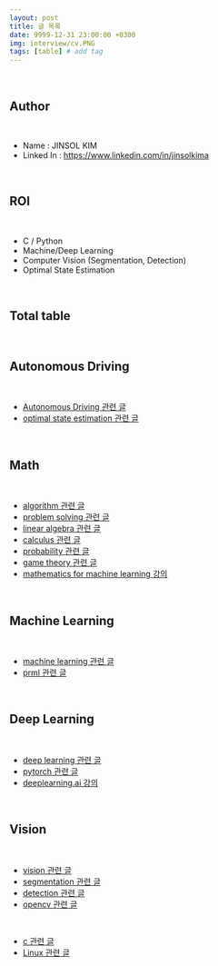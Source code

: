 ```yaml
---
layout: post
title: 글 목록
date: 9999-12-31 23:00:00 +0300
img: interview/cv.PNG
tags: [table] # add tag
---
```


<br>

## Author

<br>

- Name : JINSOL KIM
- Linked In : https://www.linkedin.com/in/jinsolkima

<br>

## **ROI**

<br>

- C / Python
- Machine/Deep Learning
- Computer Vision (Segmentation, Detection)
- Optimal State Estimation

<br>

## **Total table**

<br>

## **Autonomous Driving**

<br>

- [Autonomous Driving 관련 글](https://gaussian37.github.io/autodrive-concept-table/)
- [optimal state estimation 관련 글](https://gaussian37.github.io/autodrive-ose-table/)

<br>

## **Math**

<br>

- [algorithm 관련 글](https://gaussian37.github.io/math-algorithm-table/)
- [problem solving 관련 글](https://gaussian37.github.io/math-ps-table/)
- [linear algebra 관련 글](https://gaussian37.github.io/math-la-table/)
- [calculus 관련 글](https://gaussian37.github.io/math-calculus-Table/)
- [probability 관련 글](https://gaussian37.github.io/math-pb-table/)
- [game theory 관련 글](https://gaussian37.github.io/math-game-table/)
- [mathematics for machine learning 강의](https://gaussian37.github.io/math-mfml-table/)

<br>

## **Machine Learning**

<br>

- [machine learning 관련 글](https://gaussian37.github.io/ml-concept-table/)
- [prml 관련 글](https://gaussian37.github.io/ml-prml-table/)

<br>

## **Deep Learning**

<br>

- [deep learning 관련 글](https://gaussian37.github.io/dl-concept-table/)
- [pytorch 관련 글](https://gaussian37.github.io/dl-pytorch-table/)
- [deeplearning.ai 강의](https://gaussian37.github.io/dl-dlai-table/)

<br>

## **Vision**

<br>

- [vision 관련 글](https://gaussian37.github.io/vision-concept-table/)
- [segmentation 관련 글](https://gaussian37.github.io/vision-segmentation-table/)
- [detection 관련 글](https://gaussian37.github.io/vision-detection-table/)
- [opencv 관련 글](https://gaussian37.github.io/vision-opencv-table/)

<br>

- [c 관련 글](https://gaussian37.github.io/c-concept-table/)
- [Linux 관련 글](https://gaussian37.github.io/c-linux-table/)
